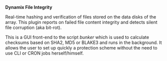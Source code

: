 **Dynamix File Integrity**

Real-time hashing and verification of files stored on the data disks of the array. This plugin reports on failed file content integrity and detects silent file corruption (aka bit-rot).

This is a GUI front-end to the script *bunker* which is used to calculate checksums based on SHA2, MD5 or BLAKE3 and runs in the background.
It allows the user to set up quickly a protection scheme without the need to use CLI or CRON jobs herself/himself.

